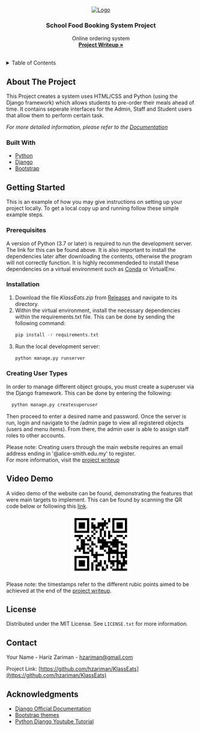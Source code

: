 <div id="top"></div>

<!-- PROJECT LOGO -->
<br />
<div align="center">
  <a href="https://upload.wikimedia.org/wikipedia/ms/b/bd/Logo_Alice_Smith_School.png">
    <img src="https://upload.wikimedia.org/wikipedia/ms/b/bd/Logo_Alice_Smith_School.png" alt="Logo" width="160" height="160">
  </a>

<h3 align="center">School Food Booking System Project</h3>

  <p align="center">
    Online ordering system
    <br />
    <a href="https://docs.google.com/document/d/1V3_2wymmc5suPy9miqJc3s3rGwfHhzAKnqZuX5K8ujQ/edit?usp=sharing"><strong>Project Writeup »</strong></a>
    <br />
    <br />
</div>



<!-- TABLE OF CONTENTS -->
<details>
  <summary>Table of Contents</summary>
  <ol>
    <li>
      <a href="#about-the-project">About The Project</a>
      <ul>
        <li><a href="#built-with">Built With</a></li>
      </ul>
    </li>
    <li>
      <a href="#getting-started">Getting Started</a>
      <ul>
        <li><a href="#prerequisites">Prerequisites</a></li>
        <li><a href="#installation">Installation</a></li>
      </ul>
    </li>
    <li><a href="#license">License</a></li>
    <li><a href="#contact">Contact</a></li>
    <li><a href="#acknowledgments">Acknowledgments</a></li>
  </ol>
</details>



<!-- ABOUT THE PROJECT -->
## About The Project

This Project creates a system uses HTML/CSS and Python (using the Django framework) which allows students to pre-order their meals ahead of time. It contains seperate interfaces for the Admin, Staff and Student users that allow them to perform certain task.

_For more detailed information, please refer to the [Documentation](https://docs.google.com/document/d/1V3_2wymmc5suPy9miqJc3s3rGwfHhzAKnqZuX5K8ujQ/edit?usp=sharing)_



### Built With

* [Python](https://www.python.org/)
* [Django](https://www.djangoproject.com/)
* [Bootstrap](https://getbootstrap.com)



<!-- GETTING STARTED -->
## Getting Started

This is an example of how you may give instructions on setting up your project locally.
To get a local copy up and running follow these simple example steps.

### Prerequisites

A version of Python (3.7 or later) is required to run the development server. The link for this can be found above. 
It is also important to install the dependencies later after downloading the contents, otherwise the program will not correctly function.
It is highly recommendeded to install these dependencies on a virtual environment such as [Conda](https://docs.conda.io/en/latest/miniconda.html) or VirtualEnv.
  
### Installation

1. Download the file *KlassEats.zip* from [Releases](https://github.com/hzariman/KlassEats/releases/tag/v0.1.0) and navigate to its directory.
2. Within the virtual environment, install the necessary dependencies within the requirements.txt file. This can be done by sending the following command:
   ```sh
   pip install -r requirements.txt
   ```
3. Run the local development server:
   ```sh
   python manage.py runserver
   ```
### Creating User Types
In order to manage different object groups, you must create a superuser via the Django framework. This can be done by entering the following:
 ```sh
   python manage.py createsuperuser
   ```
  Then proceed to enter a desired name and password. Once the server is run, login and navigate to the /admin page to view all registered objects (users and menu items). From there, the admin user is able to assign staff roles to other accounts.
  
  Please note: Creating users through the main website requires an email address ending in '@alice-smith.edu.my' to register.
  <br>For more information, visit the [project writeup](https://docs.google.com/document/d/1V3_2wymmc5suPy9miqJc3s3rGwfHhzAKnqZuX5K8ujQ/edit?usp=sharing)</br>

## Video Demo
A video demo of the website can be found, demonstrating the features that were main targets to implement. This can be found by scanning the QR code below or following this [link](https://youtu.be/ixkiAty3mww).

<div align="center">
  <a href="https://youtu.be/ixkiAty3mww">
    <img src="static/img/klasseatsqr.png" alt="Logo" width="160" height="160">
  </a>
</div>


Please note: the timestamps refer to the different rubic points aimed to be achieved at the end of the [project writeup](https://youtu.be/ixkiAty3mww).


<!-- LICENSE -->
## License

Distributed under the MIT License. See `LICENSE.txt` for more information.

<!-- CONTACT -->
## Contact

Your Name - Hariz Zariman - hzariman@gmail.com

Project Link: [https://github.com/hzariman/KlassEats](https://github.com/hzariman/KlassEats)



<!-- ACKNOWLEDGMENTS -->
## Acknowledgments

* [Django Official Documentation]()
* [Bootstrap themes](https://startbootstrap.com/)
* [Python Django Youtube Tutorial](https://www.youtube.com/watch?v=UmljXZIypDc&list=PLLtIxaRk6P3JRiiW1SAV2BLhuuSSCULRn&ab_channel=CoreySchafer)


<!-- MARKDOWN LINKS & IMAGES -->
<!-- https://www.markdownguide.org/basic-syntax/#reference-style-links -->
[contributors-shield]: https://img.shields.io/github/contributors/github_username/repo_name.svg?style=for-the-badge
[contributors-url]: https://github.com/github_username/repo_name/graphs/contributors
[forks-shield]: https://img.shields.io/github/forks/github_username/repo_name.svg?style=for-the-badge
[forks-url]: https://github.com/github_username/repo_name/network/members
[stars-shield]: https://img.shields.io/github/stars/github_username/repo_name.svg?style=for-the-badge
[stars-url]: https://github.com/github_username/repo_name/stargazers
[issues-shield]: https://img.shields.io/github/issues/github_username/repo_name.svg?style=for-the-badge
[issues-url]: https://github.com/github_username/repo_name/issues
[license-shield]: https://img.shields.io/github/license/github_username/repo_name.svg?style=for-the-badge
[license-url]: https://github.com/github_username/repo_name/blob/master/LICENSE.txt
[linkedin-shield]: https://img.shields.io/badge/-LinkedIn-black.svg?style=for-the-badge&logo=linkedin&colorB=555
[linkedin-url]: https://linkedin.com/in/linkedin_username
[product-screenshot]: images/screenshot.png
